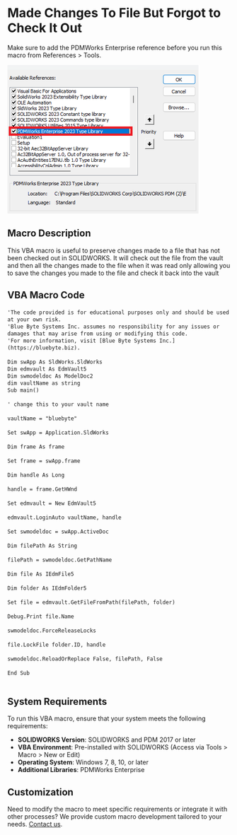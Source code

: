# Made Changes To File But Forgot to Check It Out


Make sure to add the PDMWorks Enterprise reference before you run this macro from References > Tools.

![image](../images/pdmvbareference.png)


## Macro Description

This VBA macro is useful to preserve changes made to a file that has not been checked out in SOLIDWORKS. It will check out the file from the vault and then all the changes made to the file when it was read only allowing you to save the changes you made to the file and check it back into the vault
## VBA Macro Code


```vbnet
'The code provided is for educational purposes only and should be used at your own risk. 
'Blue Byte Systems Inc. assumes no responsibility for any issues or damages that may arise from using or modifying this code. 
'For more information, visit [Blue Byte Systems Inc.](https://bluebyte.biz).

Dim swApp As SldWorks.SldWorks
Dim edmvault As EdmVault5
Dim swmodeldoc As ModelDoc2
dim vaultName as string 
Sub main()

' change this to your vault name 

vaultName = "bluebyte"

Set swApp = Application.SldWorks

Dim frame As frame

Set frame = swApp.frame

Dim handle As Long

handle = frame.GetHWnd

Set edmvault = New EdmVault5

edmvault.LoginAuto vaultName, handle

Set swmodeldoc = swApp.ActiveDoc

Dim filePath As String

filePath = swmodeldoc.GetPathName

Dim file As IEdmFile5

Dim folder As IEdmFolder5

Set file = edmvault.GetFileFromPath(filePath, folder)

Debug.Print file.Name

swmodeldoc.ForceReleaseLocks

file.LockFile folder.ID, handle

swmodeldoc.ReloadOrReplace False, filePath, False

End Sub


```

## System Requirements
To run this VBA macro, ensure that your system meets the following requirements:

- **SOLIDWORKS Version**: SOLIDWORKS and PDM 2017 or later
- **VBA Environment**: Pre-installed with SOLIDWORKS (Access via Tools > Macro > New or Edit)
- **Operating System**: Windows 7, 8, 10, or later
- **Additional Libraries**: PDMWorks Enterprise

## Customization
Need to modify the macro to meet specific requirements or integrate it with other processes? We provide custom macro development tailored to your needs. [Contact us](https://bluebyte.biz/contact).